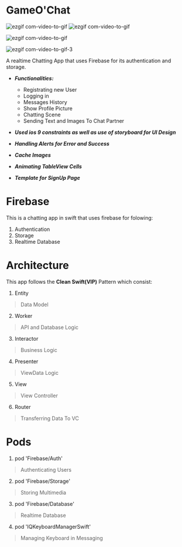 # GameO'Chat

![ezgif com-video-to-gif](https://user-images.githubusercontent.com/25398924/80098678-eb6d2080-858a-11ea-95ff-8a1d2b809e57.gif)       ![ezgif com-video-to-gif](https://user-images.githubusercontent.com/25398924/83981766-8143eb80-a93e-11ea-9f11-1f5e92b12e2b.gif)


![ezgif com-video-to-gif](https://user-images.githubusercontent.com/25398924/80099019-69312c00-858b-11ea-90b0-b8a1ce80effd.gif)

![ezgif com-video-to-gif-3](https://user-images.githubusercontent.com/25398924/80100465-a1396e80-858d-11ea-973b-d4ad74cd62af.gif)





A realtime Chatting App that uses Firebase for its authentication and storage.
- ***Functionalities:***
  - Registrating new User
  - Logging in
  - Messages History
  - Show Profile Picture
  - Chatting Scene
  - Sending Text and Images To Chat Partner

- ***Used ios 9 constraints as well as use of storyboard for UI Design***
- ***Handling Alerts for Error and Success***
- ***Cache Images***
- ***Animating TableView Cells***
- ***Template for SignUp Page*** 


# Firebase
This is a chatting app in swift that uses firebase for folowing: 
1. Authentication 
2. Storage
3. Realtime Database

# Architecture
This app follows the **Clean Swift(VIP)** Pattern which consist: 
1. Entity       
> Data Model
2. Worker       
> API and Database Logic
3. Interactor   
> Business Logic
4. Presenter   
> ViewData Logic
5. View 
> View Controller
6. Router       
>Transferring Data To VC

# Pods
1. pod 'Firebase/Auth'           
> Authenticating Users 
2. pod 'Firebase/Storage'        
> Storing Multimedia
3. pod 'Firebase/Database'       
> Realtime Database
4. pod 'IQKeyboardManagerSwift'  
> Managing Keyboard in Messaging


